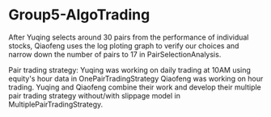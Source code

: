 # Group5-AlgoTrading

After Yuqing selects around 30 pairs from the performance of individual stocks, 
Qiaofeng uses the log ploting graph to verify our choices and narrow down the number of pairs to 17 in PairSelectionAnalysis.

Pair trading strategy:
Yuqing was working on daily trading at 10AM using equity's hour data in OnePairTradingStrategy
Qiaofeng was working on hour trading. Yuqing and Qiaofeng combine their work and develop their multiple pair trading strategy without/with slippage model in MultiplePairTradingStrategy. 

